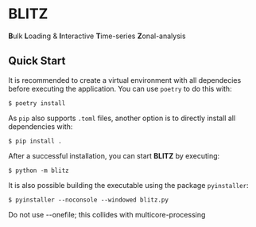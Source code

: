 # BLITZ
**B**ulk **L**oading & **I**nteractive **T**ime-series **Z**onal-analysis

## Quick Start
It is recommended to create a virtual environment with all dependecies before executing the
application. You can use `poetry` to do this with:

    $ poetry install

As `pip` also supports `.toml` files, another option is to directly install all dependencies with:

    $ pip install .

After a successful installation, you can start **BLITZ** by executing:

    $ python -m blitz

It is also possible building the executable using the package `pyinstaller`:

    $ pyinstaller --noconsole --windowed blitz.py

Do not use --onefile; this collides with multicore-processing
